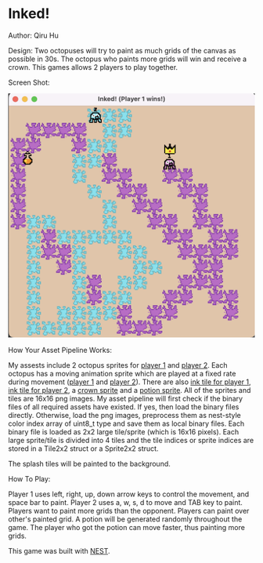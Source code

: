 # Inked!

Author: Qiru Hu

Design: Two octopuses will try to paint as much grids of the canvas as possible in 30s. The octopus who paints more grids will win and receive a crown. This games allows 2 players to play together.

Screen Shot:

![Screen Shot](screenshot.png)

How Your Asset Pipeline Works:

My assests include 2 octopus sprites for [player 1](dist/resources/sprites/octopus1.png) and [player 2](dist/resources/sprites/octopus2.png). Each octopus has a moving animation sprite which are played at a fixed rate during movement ([player 1](dist/resources/sprites/octopus1_move.png) and [player 2](dist/resources/sprites/octopus2_move.png)). There are also [ink tile for player 1](dist/resources/sprites/splash.png), [ink tile for player 2](dist/resources/sprites/splash2.png), a [crown sprite](dist/resources/sprites/crown.png) and a [potion sprite](dist/resources/sprites/potion.png). All of the sprites and tiles are 16x16 png images. My asset pipeline will first check if the binary files of all required assets have existed. If yes, then load the binary files directly. Otherwise, load the png images, preprocess them as nest-style color index array of uint8_t type and save them as local binary files. Each binary file is loaded as 2x2 large tile/sprite (which is 16x16 pixels). Each large sprite/tile is divided into 4 tiles and the tile indices or sprite indices are stored in a Tile2x2 struct or a Sprite2x2 struct.

The splash tiles will be painted to the background.

How To Play:

Player 1 uses left, right, up, down arrow keys to control the movement, and space bar to paint.
Player 2 uses a, w, s, d to move and TAB key to paint.
Players want to paint more grids than the opponent. 
Players can paint over other's painted grid.
A potion will be generated randomly throughout the game. The player who got the potion can move faster, thus painting more grids.

This game was built with [NEST](NEST.md).

